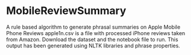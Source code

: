 # MobileReviewSummary
A rule based algorithm to generate phrasal summaries on Apple Mobile Phone Reviews
apple1n.csv is a file with processed iPhone reviews taken from Amazon. 
Download the dataset and the notebook file to run.
This output has been generated using NLTK libraries and phrase properties.
